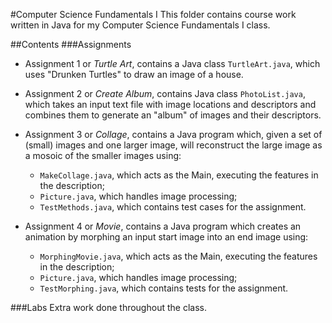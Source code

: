#Computer Science Fundamentals I
This folder contains course work written in Java for my Computer Science Fundamentals I class.

##Contents
###Assignments
* Assignment 1 or <i>Turtle Art</i>, contains a Java class `TurtleArt.java`, which uses "Drunken Turtles" to draw an image of a house.

* Assignment 2 or <i>Create Album</i>, contains Java class `PhotoList.java`, which takes an input text file with image locations and descriptors and combines them to generate an "album" of images and their descriptors.

* Assignment 3 or <i>Collage</i>, contains a Java program which, given a set of (small) images and one larger image, will reconstruct the large image as a mosoic of the smaller images using:
	 - `MakeCollage.java`, which acts as the Main, executing the features in the description;
	 - `Picture.java`, which handles image processing;
	 - `TestMethods.java`, which contains test cases for the assignment.

* Assignment 4 or <i>Movie</i>, contains a Java program which creates an animation by morphing an input start image into an end image using:
	 - `MorphingMovie.java`, which acts as the Main, executing the features in the description;
	 - `Picture.java`, which handles image processing;
	 - `TestMorphing.java`, which contains tests for the assignment.

###Labs
Extra work done throughout the class.
